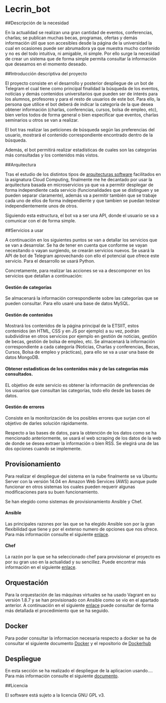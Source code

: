 # Lecrin_bot

##Descripción de la necesidad

En la actualidad se realizan una gran cantidad de eventos, conferencias, charlas; se publican muchas becas, programas, ofertas y demás información útil que son accesibles desde la página de la universidad la cual en ocasiones puede ser abrumadora ya que muestra mucho contenido y no es del todo intuitiva, ni amigable, ni simple. Por ello surge la necesidad de crear un sistema que de forma simple permita consultar la información que deseamos en el momento deseado.

##Introducción descriptiva del proyecto

El proyecto consiste en el desarrollo y posterior despliegue de un bot de Telegram el cual tiene como principal finalidad la búsqueda de los eventos, noticias y demás contenidos universitarios que pueden ser de interés para los alumnos, profesores y para el resto de usuarios de este bot. Para ello, la persona que utilice el bot deberá de indicar la categoría de la que desea obtener información (charlas, conferencias, cursos, bolsa de empleo, etc), bien verlos todos de forma general o bien especificar que eventos, charlas seminarios u otros se van a realizar.

El bot tras realizar las peticiones de búsqueda según las preferencias del usuario, mostrará el contenido correspondiente encontrado dentro de la búsqueda.

Además, el bot permitirá realizar estadísticas de cuales son las categorías más consultadas y los contenidos más vistos.

##Arquitectura

Tras el estudio de los distintos tipos de [arquitecturas software](http://jj.github.io/CC/documentos/temas/Arquitecturas_para_la_nube) facilitados en la asignatura Cloud Computing, finalmente me he decantado por usar la arquitectura basada en microservicios ya que va a permitir desplegar de forma independiente cada servicio (funcionalidades que se distinguen y se pueden separar claramente), además va a permitir también que se trabaje cada uno de ellos de forma independiente y que tambien se puedan testear independientemente unos de otros.

Siguiendo esta estructura, el bot va a ser una API, donde el usuario se va a comunicar con el de forma simple.

##Servicios a usar

A continuación en los siguientes puntos se van a detallar los servicios que se van a desarrolar. Se ha de tener en cuenta que conforme se vayan necesitando o vayan surgiendo, se crearán servicios nuevos.
Se usará la API de bot de Telegram aprovechando con ello el potencial que ofrece este servicio. Para el desarrollo se usará Python.

Concretamente, para realizar las acciones se va a descomponer en los servicios que detallan a continuación:

#### Gestión de categorías
Se almacenará la información correspondiente sobre las categorías que se pueden consultar. Para ello usaré una base de datos MySQL.

#### Gestión de contenidos
Mostrará los contenidos de la página principal de la ETSIIT, estos contenidos (en HTML, CSS y en JS por ejemplo) a su vez, podrán subdividirse en otros servicios por ejemplo en gestión de noticias, gestión de becas, gestión de bolsa de empleo, etc. Se almacenará la información correspondiente a cada categoría (Noticias, Charlas y conferencias, Becas, Cursos, Bolsa de empleo y prácticas), para ello se va a usar una base de datos MongoDB. 

#### Obtener estadisticas de los contenidos más y de las categorías más consultados.
EL objetivo de este servicio es obtener la información de preferencias de los usuarios que consultan las categorías, todo ello desde las bases de datos.

#### Gestión de errores
Consiste en la monitorización de los posibles errores que surjan con el objetivo de darles solución rápidamente.

Respecto a las bases de datos, para la obtención de los datos como se ha mencionado anteriormente, se usará el web scraping de los datos de la web de donde se desea extraer la información o bien RSS. Se elegirá una de las dos opciones cuando se implemente.

## Provisionamiento

Para realizar el despliegue del sistema en la nube finalmente se va Ubuntu Server con la versión 14.04 en Amazon Web Services (AWS) aunque pude funcionar en otros sistemas los cuales pueden requerir algunas modificaciones para su buen funcionamiento.

Se han elegido como sistemas de provisionamiento Ansible y Chef.

#### Ansible

Las principales razones por las que se ha elegido Ansible son por la gran flexibilidad que tiene y por el extenso numero de opciones que nos ofrece. Para más información consulte el siguiente [enlace](https://github.com/STiago/Lecrin_Bot/blob/master/provision/ansible/README.md).


#### Chef

La razón por la que se ha seleccionado chef para provisionar el proyecto es por su gran uso en la actualidad y su sencillez. Puede encontrar más información en el siguiente [enlace](https://github.com/STiago/Lecrin_Bot/blob/master/provision/chef/README.md).


## Orquestación

Para la orquestación de las máquinas virtuales se ha usado Vagrant en su versión 1.8.7 y se han provisionado con Ansible como se vio en el apartado anterior. A continuación en el siguiente [enlace](https://github.com/STiago/Lecrin_Bot/blob/gh-pages/orquestacion.md) puede consultar de forma más detallada el procedimiento que se ha seguido.


## Docker

Para poder consultar la informacion necesaria respecto a docker se ha de consultar el siguiente documento [Docker](https://github.com/STiago/Lecrin_Bot/blob/master/docker/README.md) y el repositorio de [Dockerhub](https://hub.docker.com/r/stiago/lecrin_bot/)


## Despliegue

En esta sección se ha realizado el despliegue de la aplicacion usando....
Para más información consulte el siguiente [documento]().


##Licencia

El software está sujeto a la licencia GNU GPL v3.

